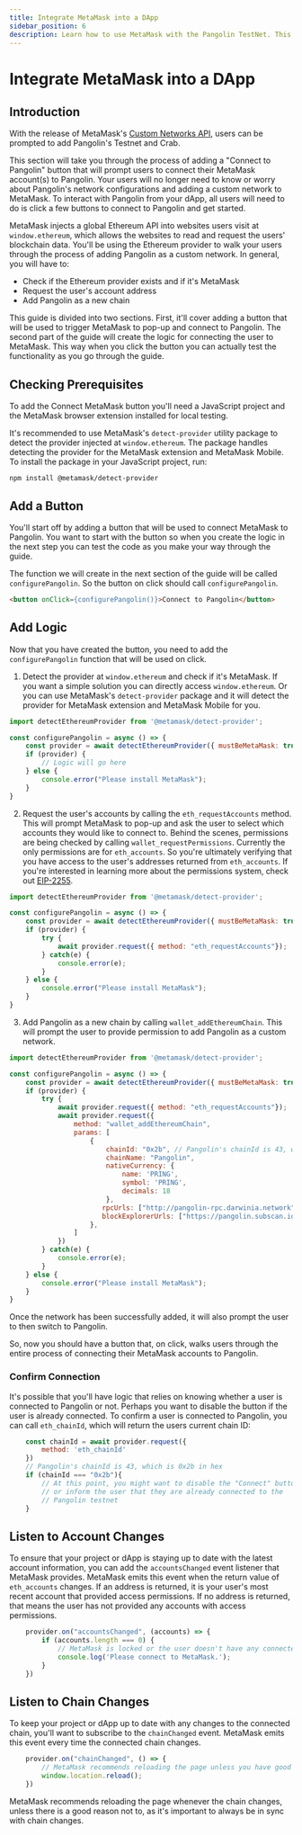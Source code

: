 ```yaml
---
title: Integrate MetaMask into a DApp
sidebar_position: 6
description: Learn how to use MetaMask with the Pangolin TestNet. This tutorial shows you how to integrate MetaMask into a DApp and automatically connect users to Pangolin.
---
```


# Integrate MetaMask into a DApp

## Introduction

With the release of MetaMask's [Custom Networks API](https://consensys.net/blog/metamask/connect-users-to-layer-2-networks-with-the-metamask-custom-networks-api/), users can be prompted to add Pangolin's Testnet and Crab.

This section will take you through the process of adding a "Connect to Pangolin" button that will prompt users to connect their MetaMask account(s) to Pangolin. Your users will no longer need to know or worry about Pangolin's network configurations and adding a custom network to MetaMask. To interact with Pangolin from your dApp, all users will need to do is click a few buttons to connect to Pangolin and get started.

MetaMask injects a global Ethereum API into websites users visit at `window.ethereum`, which allows the websites to read and request the users' blockchain data. You'll be using the Ethereum provider to walk your users through the process of adding Pangolin as a custom network. In general, you will have to:

- Check if the Ethereum provider exists and if it's MetaMask
- Request the user's account address
- Add Pangolin as a new chain

This guide is divided into two sections. First, it'll cover adding a button that will be used to trigger MetaMask to pop-up and connect to Pangolin. The second part of the guide will create the logic for connecting the user to MetaMask. This way when you click the button you can actually test the functionality as you go through the guide.

## Checking Prerequisites

To add the Connect MetaMask button you'll need a JavaScript project and the MetaMask browser extension installed for local testing.

It's recommended to use MetaMask's `detect-provider` utility package to detect the provider injected at `window.ethereum`. The package handles detecting the provider for the MetaMask extension and MetaMask Mobile. To install the package in your JavaScript project, run:

```
npm install @metamask/detect-provider
```

## Add a Button

You'll start off by adding a button that will be used to connect MetaMask to Pangolin. You want to start with the button so when you create the logic in the next step you can test the code as you make your way through the guide.

The function we will create in the next section of the guide will be called `configurePangolin`. So the button on click should call `configurePangolin`.

```html
<button onClick={configurePangolin()}>Connect to Pangolin</button>
```

## Add Logic

Now that you have created the button, you need to add the `configurePangolin` function that will be used on click.

1. Detect the provider at `window.ethereum` and check if it's MetaMask. If you want a simple solution you can directly access `window.ethereum`. Or you can use MetaMask's `detect-provider` package and it will detect the provider for MetaMask extension and MetaMask Mobile for you.
```javascript
import detectEthereumProvider from '@metamask/detect-provider';

const configurePangolin = async () => {
    const provider = await detectEthereumProvider({ mustBeMetaMask: true });
    if (provider) {
        // Logic will go here
    } else {
        console.error("Please install MetaMask");
    }
}
```

2. Request the user's accounts by calling the `eth_requestAccounts` method. This will prompt MetaMask to pop-up and ask the user to select which accounts they would like to connect to. Behind the scenes, permissions are being checked by calling `wallet_requestPermissions`. Currently the only permissions are for `eth_accounts`. So you're ultimately verifying that you have access to the user's addresses returned from `eth_accounts`. If you're interested in learning more about the permissions system, check out [EIP-2255](https://eips.ethereum.org/EIPS/eip-2255).
```javascript
import detectEthereumProvider from '@metamask/detect-provider';

const configurePangolin = async () => {
    const provider = await detectEthereumProvider({ mustBeMetaMask: true });
    if (provider) {
        try {
            await provider.request({ method: "eth_requestAccounts"});
        } catch(e) {
            console.error(e);
        }
    } else {
        console.error("Please install MetaMask");
    }
}
```

3. Add Pangolin as a new chain by calling `wallet_addEthereumChain`. This will prompt the user to provide permission to add Pangolin as a custom network.
```javascript
import detectEthereumProvider from '@metamask/detect-provider';

const configurePangolin = async () => {
    const provider = await detectEthereumProvider({ mustBeMetaMask: true });
    if (provider) {
        try {
            await provider.request({ method: "eth_requestAccounts"});
            await provider.request({
                method: "wallet_addEthereumChain",
                params: [
                    {
                        chainId: "0x2b", // Pangolin's chainId is 43, which is 0x2b in hex
                        chainName: "Pangolin",
                        nativeCurrency: {
                            name: 'PRING',
                            symbol: 'PRING',
                            decimals: 18
                        },
                       rpcUrls: ["http://pangolin-rpc.darwinia.network"],
                       blockExplorerUrls: ["https://pangolin.subscan.io/"]
                    },
                ]
            })
        } catch(e) {
            console.error(e);
        }
    } else {
        console.error("Please install MetaMask");
    }
}
```

Once the network has been successfully added, it will also prompt the user to then switch to Pangolin.


So, now you should have a button that, on click, walks users through the entire process of connecting their MetaMask accounts to Pangolin.

### Confirm Connection

It's possible that you'll have logic that relies on knowing whether a user is connected to Pangolin or not. Perhaps you want to disable the button if the user is already connected. To confirm a user is connected to Pangolin, you can call `eth_chainId`, which will return the users current chain ID:

```javascript
    const chainId = await provider.request({
        method: 'eth_chainId'
    })
    // Pangolin's chainId is 43, which is 0x2b in hex
    if (chainId === "0x2b"){
        // At this point, you might want to disable the "Connect" button
        // or inform the user that they are already connected to the
        // Pangolin testnet
    }
```

## Listen to Account Changes

To ensure that your project or dApp is staying up to date with the latest account information, you can add the `accountsChanged` event listener that MetaMask provides. MetaMask emits this event when the return value of `eth_accounts` changes. If an address is returned, it is your user's most recent account that provided access permissions. If no address is returned, that means the user has not provided any accounts with access permissions.

```javascript
    provider.on("accountsChanged", (accounts) => {
        if (accounts.length === 0) {
            // MetaMask is locked or the user doesn't have any connected accounts
            console.log('Please connect to MetaMask.');
        }
    })
```

## Listen to Chain Changes

To keep your project or dApp up to date with any changes to the connected chain, you'll want to subscribe to the `chainChanged` event. MetaMask emits this event every time the connected chain changes.

```javascript
    provider.on("chainChanged", () => {
        // MetaMask recommends reloading the page unless you have good reason not to
        window.location.reload();
    })
```

MetaMask recommends reloading the page whenever the chain changes, unless there is a good reason not to, as it's important to always be in sync with chain changes.
